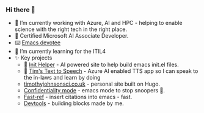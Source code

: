 ### Hi there 👋

<!--
**timotaysci/timotaysci** is a ✨ _special_ ✨ repository because its `README.md` (this file) appears on your GitHub profile.

Here are some ideas to get you started:
-->
- 🔭 I’m currently working with Azure, AI and HPC - helping to enable science with the right tech in the right place.
- 📜 Certified Microsoft AI Associate Developer.
- ⌨️ [Emacs devotee](https://technology.matthey.com/content/journals/10.1595/205651322X16316969040478)
- 🌱 I’m currently learning for the ITIL4
- ✨ Key projects
    - 🚧 [Init Helper](https://github.com/timotaysci/init-helper) - AI powered site to help build emacs init.el files.
    - 🚧 [Tim's Text to Speech](https://github.com/timotaysci/Tim-s-Text-to-Speech/tree/main) - Azure AI enabled TTS app so I can speak to the in-laws and learn by doing
    - [timothyjohnsonsci.co.uk](https://github.com/timotaysci/timothyjohnsonsci.com) - personal site built on Hugo.
    - [Confidentiality mode](https://github.com/timotaysci/confidentiality-mode) - emacs mode to stop snoopers 👀.
    - [Fast-ref](https://github.com/timotaysci/fast-ref) - insert citations into emacs - fast.
    - [Devtools](https://github.com/timotaysci/DevTools) - building blocks made by me.

